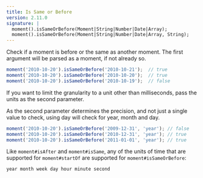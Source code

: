 ```yaml
---
title: Is Same or Before
version: 2.11.0
signature: |
  moment().isSameOrBefore(Moment|String|Number|Date|Array);
  moment().isSameOrBefore(Moment|String|Number|Date|Array, String);
---
```


Check if a moment is before or the same as another moment. The first argument will be parsed as a moment, if not already so.

```javascript
moment('2010-10-20').isSameOrBefore('2010-10-21');  // true
moment('2010-10-20').isSameOrBefore('2010-10-20');  // true
moment('2010-10-20').isSameOrBefore('2010-10-19');  // false
```

If you want to limit the granularity to a unit other than milliseconds, pass the units as the second parameter.

As the second parameter determines the precision, and not just a single value to check, using day will check for year, month and day.

```javascript
moment('2010-10-20').isSameOrBefore('2009-12-31', 'year'); // false
moment('2010-10-20').isSameOrBefore('2010-12-31', 'year'); // true
moment('2010-10-20').isSameOrBefore('2011-01-01', 'year'); // true
```

Like `moment#isAfter` and `moment#isSame`, any of the units of time that are supported for `moment#startOf` are supported for `moment#isSameOrBefore`:

```
year month week day hour minute second
```

